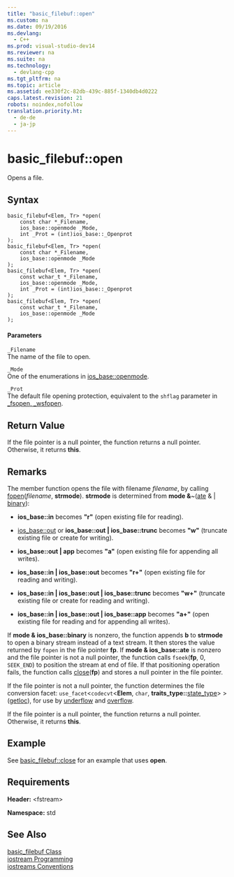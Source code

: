 ```yaml
---
title: "basic_filebuf::open"
ms.custom: na
ms.date: 09/19/2016
ms.devlang: 
  - C++
ms.prod: visual-studio-dev14
ms.reviewer: na
ms.suite: na
ms.technology: 
  - devlang-cpp
ms.tgt_pltfrm: na
ms.topic: article
ms.assetid: ee330f2c-82db-439c-885f-1340db4d0222
caps.latest.revision: 21
robots: noindex,nofollow
translation.priority.ht: 
  - de-de
  - ja-jp
---
```

# basic_filebuf::open
Opens a file.  
  
## Syntax  
  
```  
basic_filebuf<Elem, Tr> *open(  
    const char *_Filename,  
    ios_base::openmode _Mode,  
    int _Prot = (int)ios_base::_Openprot  
);  
basic_filebuf<Elem, Tr> *open(  
    const char *_Filename,  
    ios_base::openmode _Mode  
);  
basic_filebuf<Elem, Tr> *open(  
    const wchar_t *_Filename,  
    ios_base::openmode _Mode,  
    int _Prot = (int)ios_base::_Openprot  
);  
basic_filebuf<Elem, Tr> *open(  
    const wchar_t *_Filename,  
    ios_base::openmode _Mode  
);  
```  
  
#### Parameters  
 `_Filename`  
 The name of the file to open.  
  
 `_Mode`  
 One of the enumerations in [ios_base::openmode](../vs140/ios_base--openmode.md).  
  
 `_Prot`  
 The default file opening protection, equivalent to the `shflag` parameter in [_fsopen, _wsfopen](../Topic/_fsopen,%20_wfsopen.md).  
  
## Return Value  
 If the file pointer is a null pointer, the function returns a null pointer. Otherwise, it returns **this**.  
  
## Remarks  
 The member function opens the file with filename *filename*, by calling [fopen](../vs140/fopen--_wfopen.md)(*filename*, **strmode**). **strmode** is determined from **mode &**~([ate](../vs140/ios_base--openmode.md) & &#124; [binary](../vs140/ios_base--openmode.md)):  
  
-   **ios_base::in** becomes **"r"** (open existing file for reading).  
  
-   [ios_base::out](../vs140/ios_base--fmtflags.md) or **ios_base::out &#124; ios_base::trunc** becomes **"w"** (truncate existing file or create for writing).  
  
-   **ios_base::out &#124; app** becomes **"a"** (open existing file for appending all writes).  
  
-   **ios_base::in &#124; ios_base::out** becomes **"r+"** (open existing file for reading and writing).  
  
-   **ios_base::in &#124; ios_base::out &#124; ios_base::trunc** becomes **"w+"** (truncate existing file or create for reading and writing).  
  
-   **ios_base::in &#124; ios_base::out &#124; ios_base::app** becomes **"a+"** (open existing file for reading and for appending all writes).  
  
 If **mode & ios_base::binary** is nonzero, the function appends **b** to **strmode** to open a binary stream instead of a text stream. It then stores the value returned by `fopen` in the file pointer **fp**. If **mode & ios_base::ate** is nonzero and the file pointer is not a null pointer, the function calls `fseek`(**fp**, 0, `SEEK_END`) to position the stream at end of file. If that positioning operation fails, the function calls [close](../vs140/basic_filebuf--close.md)(**fp**) and stores a null pointer in the file pointer.  
  
 If the file pointer is not a null pointer, the function determines the file conversion facet: `use_facet`<`codecvt`<**Elem**, `char`, **traits_type::**[state_type](../vs140/char_traits--state_type.md)> >([getloc](../vs140/basic_streambuf--getloc.md)), for use by [underflow](../vs140/basic_filebuf--underflow.md) and [overflow](../vs140/basic_filebuf--overflow.md).  
  
 If the file pointer is a null pointer, the function returns a null pointer. Otherwise, it returns **this**.  
  
## Example  
 See [basic_filebuf::close](../vs140/basic_filebuf--close.md) for an example that uses **open**.  
  
## Requirements  
 **Header:** <fstream\>  
  
 **Namespace:** std  
  
## See Also  
 [basic_filebuf Class](../vs140/basic_filebuf-Class.md)   
 [iostream Programming](../vs140/iostream-Programming.md)   
 [iostreams Conventions](../vs140/iostreams-Conventions.md)